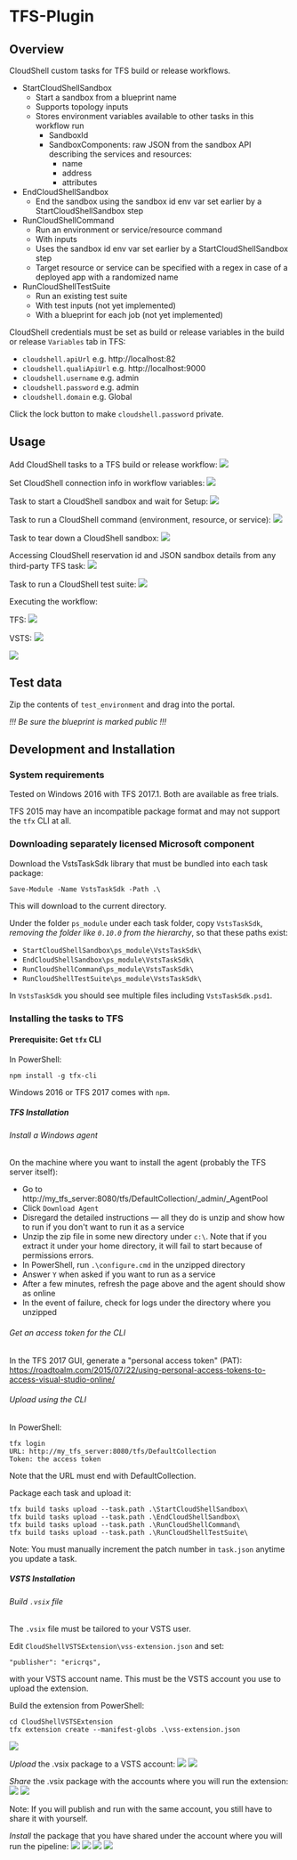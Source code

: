 # TFS-Plugin

## Overview

CloudShell custom tasks for TFS build or release workflows.

- StartCloudShellSandbox
	- Start a sandbox from a blueprint name
	- Supports topology inputs
	- Stores environment variables available to other tasks in this workflow run
		- SandboxId
		- SandboxComponents: raw JSON from the sandbox API describing the services and resources:
			- name
			- address
			- attributes
- EndCloudShellSandbox
	- End the sandbox using the sandbox id env var set earlier by a StartCloudShellSandbox step
- RunCloudShellCommand
	- Run an environment or service/resource command
	- With inputs
	- Uses the sandbox id env var set earlier by a StartCloudShellSandbox step
	- Target resource or service can be specified with a regex in case of a deployed app with a randomized name
- RunCloudShellTestSuite
	- Run an existing test suite
	- With test inputs (not yet implemented)
	- With a blueprint for each job (not yet implemented)

	
CloudShell credentials must be set as build or release variables in the build or release `Variables` tab in TFS:

- `cloudshell.apiUrl` e.g. http://localhost:82
- `cloudshell.qualiApiUrl` e.g. http://localhost:9000
- `cloudshell.username` e.g. admin
- `cloudshell.password` e.g. admin
- `cloudshell.domain` e.g. Global

Click the lock button to make `cloudshell.password` private.

## Usage

Add CloudShell tasks to a TFS build or release workflow:
![](screenshots/add-task.png)

Set CloudShell connection info in workflow variables:
![](screenshots/workflow-variables.png)


Task to start a CloudShell sandbox and wait for Setup:
![](screenshots/start-sandbox-task.png)

Task to run a CloudShell command (environment, resource, or service):
![](screenshots/run-command-task.png)

Task to tear down a CloudShell sandbox:
![](screenshots/end-sandbox-task.png)

Accessing CloudShell reservation id and JSON sandbox details from any third-party TFS task:
![](screenshots/accessing-info-task.png)


Task to run a CloudShell test suite:
![](screenshots/run-suite-task2.png)


Executing the workflow:

TFS:
![](screenshots/queue-new-build.png)

VSTS:
![](screenshots/queue-vsts.png)


![](screenshots/executing.png)


## Test data

Zip the contents of `test_environment` and drag into the portal.

*!!! Be sure the blueprint is marked public !!!*



## Development and Installation

### System requirements

Tested on Windows 2016 with TFS 2017.1. Both are available as free trials.

TFS 2015 may have an incompatible package format and may not support the `tfx` CLI at all. 

### Downloading separately licensed Microsoft component

Download the VstsTaskSdk library that must be bundled into each task package:

    Save-Module -Name VstsTaskSdk -Path .\

This will download to the current directory.

Under the folder `ps_module` under each task folder, copy `VstsTaskSdk`, *removing the folder like `0.10.0` from the hierarchy*, so that these paths exist:

- `StartCloudShellSandbox\ps_module\VstsTaskSdk\`
- `EndCloudShellSandbox\ps_module\VstsTaskSdk\`
- `RunCloudShellCommand\ps_module\VstsTaskSdk\`
- `RunCloudShellTestSuite\ps_module\VstsTaskSdk\`

In `VstsTaskSdk` you should see multiple files including `VstsTaskSdk.psd1`.


### Installing the tasks to TFS


#### Prerequisite: Get `tfx` CLI

In PowerShell:

	npm install -g tfx-cli

Windows 2016 or TFS 2017 comes with `npm`.
	
##### TFS Installation

###### Install a Windows agent

On the machine where you want to install the agent (probably the TFS server itself):
- Go to http://my_tfs_server:8080/tfs/DefaultCollection/_admin/_AgentPool
- Click `Download Agent`
- Disregard the detailed instructions &mdash; all they do is unzip and show how to run if you don't want to run it as a service
- Unzip the zip file in some new directory under `c:\`. Note that if you extract it under your home directory, it will fail to start because of permissions errors.
- In PowerShell, run `.\configure.cmd` in the unzipped directory
- Answer `Y` when asked if you want to run as a service
- After a few minutes, refresh the page above and the agent should show as online
- In the event of failure, check for logs under the directory where you unzipped


###### Get an access token for the CLI

In the TFS 2017 GUI, generate a "personal access token" (PAT): https://roadtoalm.com/2015/07/22/using-personal-access-tokens-to-access-visual-studio-online/


###### Upload using the CLI

In PowerShell:

	tfx login
	URL: http://my_tfs_server:8080/tfs/DefaultCollection
	Token: the access token


Note that the URL must end with DefaultCollection.

Package each task and upload it:

    tfx build tasks upload --task.path .\StartCloudShellSandbox\
    tfx build tasks upload --task.path .\EndCloudShellSandbox\
    tfx build tasks upload --task.path .\RunCloudShellCommand\
    tfx build tasks upload --task.path .\RunCloudShellTestSuite\

Note: You must manually increment the patch number in `task.json` anytime you update a task.

##### VSTS Installation

###### Build `.vsix` file

The `.vsix` file must be tailored to your VSTS user.

Edit `CloudShellVSTSExtension\vss-extension.json` and set:

    "publisher": "ericrqs",

with your VSTS account name. This must be the VSTS account you use to upload the extension.

Build the extension from PowerShell:

	cd CloudShellVSTSExtension
	tfx extension create --manifest-globs .\vss-extension.json

![](screenshots/build-vsix.png)


*Upload* the .vsix package to a VSTS account:
![](screenshots/upload-extension.png)
![](screenshots/extension-uploaded.png)

*Share* the .vsix package with the accounts where you will run the extension:
![](screenshots/share-extension.png)
![](screenshots/share-extension2.png)

Note: If you will publish and run with the same account, you still have to share it with yourself.

*Install* the package that you have shared under the account where you will run the pipeline:
![](screenshots/install-extension.png)
![](screenshots/install-extension2.png)
![](screenshots/install-extension3.png)
![](screenshots/extension-installed.png)

